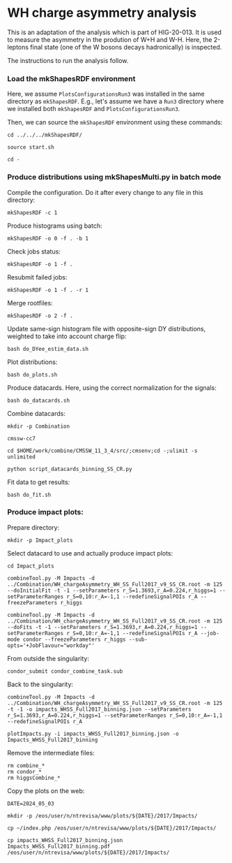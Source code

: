 # WH charge asymmetry analysis

This is an adaptation of the analysis which is part of HIG-20-013. It is used to measure the asymmetry in the prodution of W+H and W-H. Here, the 2-leptons final state (one of the W bosons decays hadronically) is inspected.

The instructions to run the analysis follow.

### Load the mkShapesRDF environment

Here, we assume `PlotsConfigurationsRun3` was installed in the same directory as `mkShapesRDF`. E.g., let's assume we have a `Run3` directory where we installed both `mkShapesRDF` and `PlotsConfigurationsRun3`.

Then, we can source the `mkShapesRDF` environment using these commands:

    cd ../../../mkShapesRDF/

    source start.sh

    cd -

### Produce distributions using mkShapesMulti.py in batch mode

Compile the configuration. Do it after every change to any file in this directory:

    mkShapesRDF -c 1

Produce histograms using batch:

    mkShapesRDF -o 0 -f . -b 1

Check jobs status:

    mkShapesRDF -o 1 -f .

Resubmit failed jobs:

    mkShapesRDF -o 1 -f . -r 1		 		

Merge rootfiles:

    mkShapesRDF -o 2 -f .

Update same-sign histogram file with opposite-sign DY distributions, weighted to take into account charge flip:

    bash do_DYee_estim_data.sh

Plot distributions:

    bash do_plots.sh

Produce datacards. Here, using the correct normalization for the signals:

    bash do_datacards.sh

Combine datacards:

    mkdir -p Combination

    cmssw-cc7

    cd $HOME/work/combine/CMSSW_11_3_4/src/;cmsenv;cd -;ulimit -s unlimited

    python script_datacards_binning_SS_CR.py

Fit data to get results:

    bash do_fit.sh

### Produce impact plots:

Prepare directory:

    mkdir -p Impact_plots

Select datacard to use and actually produce impact plots:

    cd Impact_plots

    combineTool.py -M Impacts -d ../Combination/WH_chargeAsymmetry_WH_SS_Full2017_v9_SS_CR.root -m 125 --doInitialFit -t -1 --setParameters r_S=1.3693,r_A=0.224,r_higgs=1 --setParameterRanges r_S=0,10:r_A=-1,1 --redefineSignalPOIs r_A --freezeParameters r_higgs

    combineTool.py -M Impacts -d ../Combination/WH_chargeAsymmetry_WH_SS_Full2017_v9_SS_CR.root -m 125 --doFits -t -1 --setParameters r_S=1.3693,r_A=0.224,r_higgs=1 --setParameterRanges r_S=0,10:r_A=-1,1 --redefineSignalPOIs r_A --job-mode condor --freezeParameters r_higgs --sub-opts='+JobFlavour="workday"'

From outside the singularity:

    condor_submit condor_combine_task.sub

Back to the singularity:

    combineTool.py -M Impacts -d ../Combination/WH_chargeAsymmetry_WH_SS_Full2017_v9_SS_CR.root -m 125 -t -1 -o impacts_WHSS_Full2017_binning.json --setParameters r_S=1.3693,r_A=0.224,r_higgs=1 --setParameterRanges r_S=0,10:r_A=-1,1 --redefineSignalPOIs r_A

    plotImpacts.py -i impacts_WHSS_Full2017_binning.json -o Impacts_WHSS_Full2017_binning

Remove the intermediate files:

    rm combine_*
    rm condor_*
    rm higgsCombine_*

Copy the plots on the web:

    DATE=2024_05_03

    mkdir -p /eos/user/n/ntrevisa/www/plots/${DATE}/2017/Impacts/

    cp ~/index.php /eos/user/n/ntrevisa/www/plots/${DATE}/2017/Impacts/

    cp impacts_WHSS_Full2017_binning.json Impacts_WHSS_Full2017_binning.pdf /eos/user/n/ntrevisa/www/plots/${DATE}/2017/Impacts/
